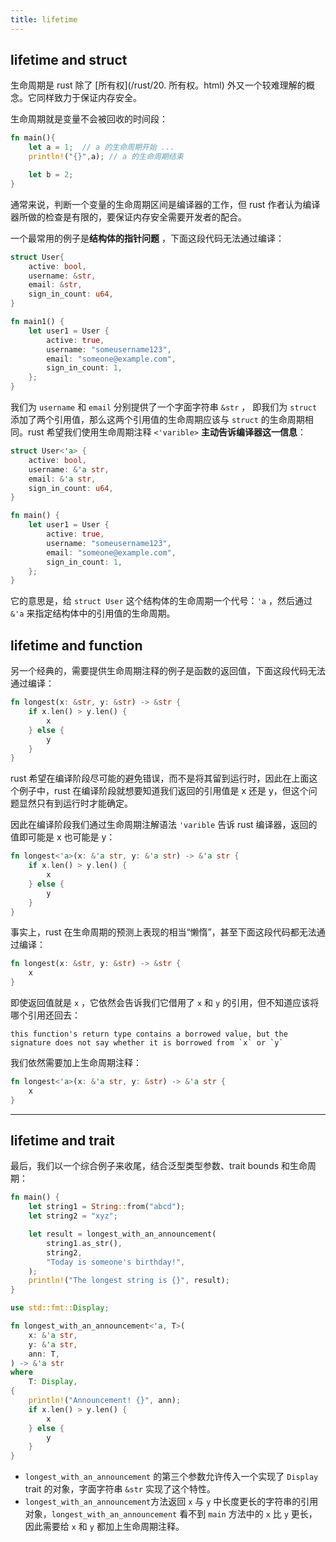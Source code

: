 ```yaml
---
title: lifetime
---
```


## lifetime and struct

生命周期是 rust 除了 [所有权](/rust/20. 所有权。html) 外又一个较难理解的概念。它同样致力于保证内存安全。

生命周期就是变量不会被回收的时间段：

```rust
fn main(){
    let a = 1;  // a 的生命周期开始 ...
    println!("{}",a); // a 的生命周期结束

    let b = 2;
}
```

通常来说，判断一个变量的生命周期区间是编译器的工作，但 rust 作者认为编译器所做的检查是有限的，要保证内存安全需要开发者的配合。

一个最常用的例子是**结构体的指针问题** ，下面这段代码无法通过编译：

```rust
struct User{
    active: bool,
    username: &str,
    email: &str,
    sign_in_count: u64,
}

fn main1() {
    let user1 = User {
        active: true,
        username: "someusername123",
        email: "someone@example.com",
        sign_in_count: 1,
    };
}
```

我们为 `username` 和 `email` 分别提供了一个字面字符串 `&str` ， 即我们为 `struct` 添加了两个引用值，那么这两个引用值的生命周期应该与 `struct` 的生命周期相同。rust 希望我们使用生命周期注释 `<'varible>` **主动告诉编译器这一信息**：

```rust
struct User<'a> {
    active: bool,
    username: &'a str,
    email: &'a str,
    sign_in_count: u64,
}

fn main() {
    let user1 = User {
        active: true,
        username: "someusername123",
        email: "someone@example.com",
        sign_in_count: 1,
    };
}
```

它的意思是，给 `struct User` 这个结构体的生命周期一个代号：`'a` ，然后通过 `&'a` 来指定结构体中的引用值的生命周期。

## lifetime and function

另一个经典的，需要提供生命周期注释的例子是函数的返回值，下面这段代码无法通过编译：

```rust
fn longest(x: &str, y: &str) -> &str {
    if x.len() > y.len() {
        x
    } else {
        y
    }
}

```

rust 希望在编译阶段尽可能的避免错误，而不是将其留到运行时，因此在上面这个例子中，rust 在编译阶段就想要知道我们返回的引用值是 x 还是 y，但这个问题显然只有到运行时才能确定。

因此在编译阶段我们通过生命周期注解语法 `'varible` 告诉 rust 编译器，返回的值即可能是 x 也可能是 y：

```rust
fn longest<'a>(x: &'a str, y: &'a str) -> &'a str {
    if x.len() > y.len() {
        x
    } else {
        y
    }
}
```

事实上，rust 在生命周期的预测上表现的相当“懒惰”，甚至下面这段代码都无法通过编译：

```rust
fn longest(x: &str, y: &str) -> &str {
    x
}
```

即使返回值就是 `x` ，它依然会告诉我们它借用了 `x` 和 `y` 的引用，但不知道应该将哪个引用还回去：

```
this function's return type contains a borrowed value, but the signature does not say whether it is borrowed from `x` or `y`
```

我们依然需要加上生命周期注释：

```rust
fn longest<'a>(x: &'a str, y: &str) -> &'a str {
    x
}
```

---

## lifetime and trait

最后，我们以一个综合例子来收尾，结合泛型类型参数、trait bounds 和生命周期：

```rust
fn main() {
    let string1 = String::from("abcd");
    let string2 = "xyz";

    let result = longest_with_an_announcement(
        string1.as_str(),
        string2,
        "Today is someone's birthday!",
    );
    println!("The longest string is {}", result);
}

use std::fmt::Display;

fn longest_with_an_announcement<'a, T>(
    x: &'a str,
    y: &'a str,
    ann: T,
) -> &'a str
where
    T: Display,
{
    println!("Announcement! {}", ann);
    if x.len() > y.len() {
        x
    } else {
        y
    }
}

```

- `longest_with_an_announcement` 的第三个参数允许传入一个实现了 `Display` trait 的对象，字面字符串 `&str` 实现了这个特性。
- `longest_with_an_announcement`方法返回 `x` 与 `y` 中长度更长的字符串的引用对象，`longest_with_an_announcement` 看不到 `main` 方法中的 `x` 比 `y` 更长，因此需要给 `x` 和 `y` 都加上生命周期注释。